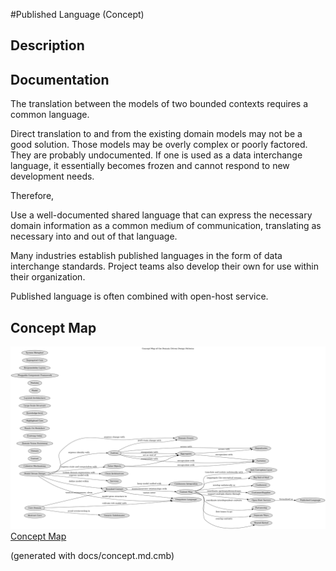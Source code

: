 #Published Language (Concept)
## Description

## Documentation
The translation between the models of two bounded contexts requires a common
language.

Direct translation to and from the existing domain models may not be a good
solution. Those models may be overly complex or poorly factored. They are
probably undocumented. If one is used as a data interchange language, it
essentially becomes frozen and cannot respond to new development needs.

Therefore,

Use a well-documented shared language that can express the necessary domain
information as a common medium of communication, translating as necessary into
and out of that language.

Many industries establish published languages in the form of data interchange
standards. Project teams also develop their own for use within their
organization.

Published language is often combined with open-host service.

## Concept Map
![Concept Map of the Domain Driven Design Patterns](../ddd/concept-view.png)
[Concept Map](../ddd/concept-view.md)


(generated with docs/concept.md.cmb)
